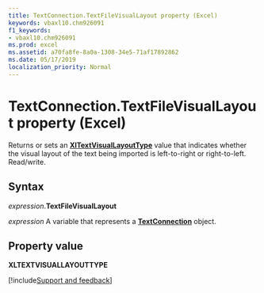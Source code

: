 ```yaml
---
title: TextConnection.TextFileVisualLayout property (Excel)
keywords: vbaxl10.chm926091
f1_keywords:
- vbaxl10.chm926091
ms.prod: excel
ms.assetid: a70fa8fe-8a0a-1308-34e5-71af17892862
ms.date: 05/17/2019
localization_priority: Normal
---
```



# TextConnection.TextFileVisualLayout property (Excel)

Returns or sets an **[XlTextVisualLayoutType](Excel.XlTextVisualLayoutType.md)** value that indicates whether the visual layout of the text being imported is left-to-right or right-to-left. Read/write.


## Syntax

_expression_.**TextFileVisualLayout**

_expression_ A variable that represents a **[TextConnection](Excel.textconnection.md)** object.


## Property value

**XLTEXTVISUALLAYOUTTYPE**



[!include[Support and feedback](~/includes/feedback-boilerplate.md)]